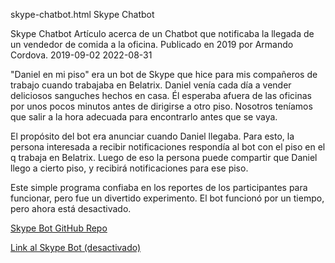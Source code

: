 skype-chatbot.html
Skype Chatbot

Skype Chatbot
Artículo acerca de un Chatbot que notificaba la llegada de un vendedor de comida a la oficina. Publicado en 2019 por Armando Cordova.
2019-09-02
2022-08-31

"Daniel en mi piso" era un bot de Skype que hice para mis compañeros de trabajo cuando trabajaba en Belatrix. Daniel venía cada día a vender deliciosos sanguches hechos en casa.
Él esperaba afuera de las oficinas por unos pocos minutos antes de dirigirse a otro piso. Nosotros teníamos que salir a la hora adecuada para encontrarlo antes que se vaya.

El propósito del bot era anunciar cuando Daniel llegaba. Para esto, la persona interesada a recibir notificaciones respondía al bot con el piso en el q trabaja en Belatrix.
Luego de eso la persona puede compartir que Daniel llego a cierto piso, y recibirá notificaciones para ese piso.

Este simple programa confiaba en los reportes de los participantes para funcionar, pero fue un divertido experimento. El bot funcionó por un tiempo, pero ahora está desactivado.

[Skype Bot GitHub Repo](https://github.com/corlaez/df-bot)

[Link al Skype Bot (desactivado)](https://join.skype.com/bot/6397acda-dd3f-46e2-a90b-af14bd2c6565)
